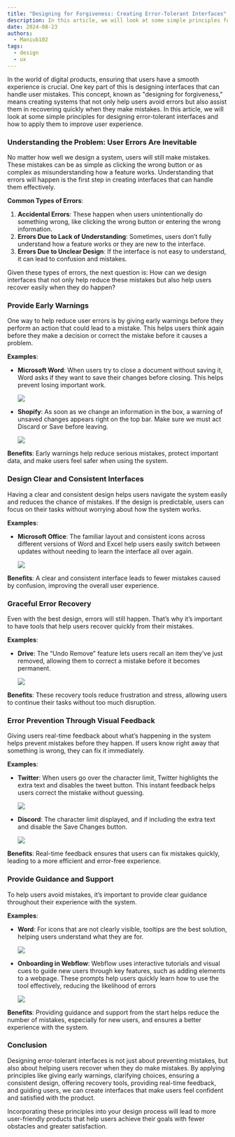 ```yaml
---
title: "Designing for Forgiveness: Creating Error-Tolerant Interfaces"
description: In this article, we will look at some simple principles for designing error-tolerant interfaces and how to apply them to improve user experience.
date: 2024-08-23
authors:
  - Maniub102
tags:
  - design
  - ux
---
```


In the world of digital products, ensuring that users have a smooth experience is crucial. One key part of this is designing interfaces that can handle user mistakes. This concept, known as "designing for forgiveness," means creating systems that not only help users avoid errors but also assist them in recovering quickly when they make mistakes. In this article, we will look at some simple principles for designing error-tolerant interfaces and how to apply them to improve user experience.

### Understanding the Problem: User Errors Are Inevitable

No matter how well we design a system, users will still make mistakes. These mistakes can be as simple as clicking the wrong button or as complex as misunderstanding how a feature works. Understanding that errors will happen is the first step in creating interfaces that can handle them effectively.

**Common Types of Errors**:

1. **Accidental Errors**: These happen when users unintentionally do something wrong, like clicking the wrong button or entering the wrong information.
2. **Errors Due to Lack of Understanding**: Sometimes, users don’t fully understand how a feature works or they are new to the interface.
3. **Errors Due to Unclear Design**: If the interface is not easy to understand, it can lead to confusion and mistakes.

Given these types of errors, the next question is: How can we design interfaces that not only help reduce these mistakes but also help users recover easily when they do happen?

### Provide Early Warnings

One way to help reduce user errors is by giving early warnings before they perform an action that could lead to a mistake. This helps users think again before they make a decision or correct the mistake before it causes a problem.

**Examples**:

- **Microsoft Word**: When users try to close a document without saving it, Word asks if they want to save their changes before closing. This helps prevent losing important work.

  ![](assets/designing-for-forgiveness-microsoft.png)

- **Shopify**: As soon as we change an information in the box, a warning of unsaved changes appears right on the top bar. Make sure we must act Discard or Save before leaving.

  ![](assets/designing-for-forgiveness-shopify.png)

**Benefits**: Early warnings help reduce serious mistakes, protect important data, and make users feel safer when using the system.

### Design Clear and Consistent Interfaces

Having a clear and consistent design helps users navigate the system easily and reduces the chance of mistakes. If the design is predictable, users can focus on their tasks without worrying about how the system works.

**Examples**:

- **Microsoft Office**: The familiar layout and consistent icons across different versions of Word and Excel help users easily switch between updates without needing to learn the interface all over again.

  ![](assets/designing-for-forgiveness-excel.png)

**Benefits**: A clear and consistent interface leads to fewer mistakes caused by confusion, improving the overall user experience.

### Graceful Error Recovery

Even with the best design, errors will still happen. That’s why it’s important to have tools that help users recover quickly from their mistakes.

**Examples**:

- **Drive**: The “Undo Remove” feature lets users recall an item they’ve just removed, allowing them to correct a mistake before it becomes permanent.

  ![](assets/designing-for-forgiveness-drive.png)

**Benefits**: These recovery tools reduce frustration and stress, allowing users to continue their tasks without too much disruption.

### Error Prevention Through Visual Feedback

Giving users real-time feedback about what’s happening in the system helps prevent mistakes before they happen. If users know right away that something is wrong, they can fix it immediately.

**Examples**:

- **Twitter**: When users go over the character limit, Twitter highlights the extra text and disables the tweet button. This instant feedback helps users correct the mistake without guessing.

  ![](assets/designing-for-forgiveness-twitter.png)

- **Discord**: The character limit displayed, and if including the extra text and disable the Save Changes button.

  ![](assets/designing-for-forgiveness-discord.png)

**Benefits**: Real-time feedback ensures that users can fix mistakes quickly, leading to a more efficient and error-free experience.

### Provide Guidance and Support

To help users avoid mistakes, it’s important to provide clear guidance throughout their experience with the system.

**Examples**:

- **Word**: For icons that are not clearly visible, tooltips are the best solution, helping users understand what they are for.

  ![](assets/designing-for-forgiveness-excel-setting.png)

- **Onboarding in Webflow**: Webflow uses interactive tutorials and visual cues to guide new users through key features, such as adding elements to a webpage. These prompts help users quickly learn how to use the tool effectively, reducing the likelihood of errors

  ![](assets/designing-for-forgiveness-webflow.png)

**Benefits**: Providing guidance and support from the start helps reduce the number of mistakes, especially for new users, and ensures a better experience with the system.

### Conclusion

Designing error-tolerant interfaces is not just about preventing mistakes, but also about helping users recover when they do make mistakes. By applying principles like giving early warnings, clarifying choices, ensuring a consistent design, offering recovery tools, providing real-time feedback, and guiding users, we can create interfaces that make users feel confident and satisfied with the product.

Incorporating these principles into your design process will lead to more user-friendly products that help users achieve their goals with fewer obstacles and greater satisfaction.

